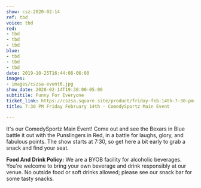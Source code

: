 ```yaml
---
show: csz-2020-02-14
ref: tbd
voice: tbd
red:
- tbd
- tbd
- tbd
blue:
- tbd
- tbd
- tbd
date: 2019-10-25T16:44:08-06:00
images:
- images/cszsa-event6.jpg
show_date: 2020-02-14T19:30:00-05:00
subtitile: Funny For Everyone
ticket_link: https://cszsa.square.site/product/friday-feb-14th-7-30-pm-comedysportz-main-event/169?cs=true
title: 7:30 PM Friday February 14th - ComedySportz Main Event

---
```

It's our ComedySportz Main Event! Come out and see the Bexars in Blue battle it out with the Punslingers in Red, in a battle for laughs, glory, and fabulous points. The show starts at 7:30, so get here a bit early to grab a snack and find your seat.

**Food And Drink Policy:** We are a BYOB facility for alcoholic beverages. You're welcome to bring your own beverage and drink responsibly at our venue. No outside food or soft drinks allowed; please see our snack bar for some tasty snacks.
